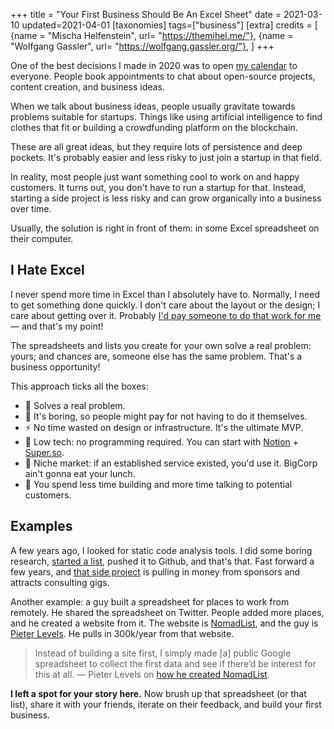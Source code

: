 +++
title = "Your First Business Should Be An Excel Sheet"
date = 2021-03-10
updated=2021-04-01
[taxonomies]
tags=["business"]
[extra]
credits = [
  {name = "Mischa Helfenstein", url= "https://themihel.me/"},
  {name = "Wolfgang Gassler", url= "https://wolfgang.gassler.org/"},
]
+++

One of the best decisions I made in 2020 was to open [my
calendar](https://booktime.xyz/p/matthias) to everyone. People book appointments
to chat about open-source projects, content creation, and business ideas.

When we talk about business ideas, people usually gravitate towards problems
suitable for startups. Things like using artificial intelligence to find clothes
that fit or building a crowdfunding platform on the blockchain.

These are all great ideas, but they require lots of persistence and deep
pockets. It's probably easier and less risky to just join a startup in that field.

In reality, most people just want something cool to work on and happy customers.
It turns out, you don't have to run a startup for that. Instead, starting a side
project is less risky and can grow organically into a business over time.

Usually, the solution is right in front of them: in some Excel spreadsheet on
their computer.

## I Hate Excel

I never spend more time in Excel than I absolutely have to. Normally, I need to
get something done quickly. I don't care about the layout or the design; I care
about getting over it. Probably [I'd pay someone to do that work for
me](/2018/excel/) &mdash; and that's my point!

The spreadsheets and lists you create for your own solve a real problem: yours;
and chances are, someone else has the same problem. That's a business
opportunity!

This approach ticks all the boxes:

- 💪 Solves a real problem.
- 🥱 It's boring, so people might pay for not having to do it themselves.
- ⚡️ No time wasted on design or infrastructure. It's the ultimate MVP.
- 🐢 Low tech: no programming required. You can start with [Notion](https://notion.so) + [Super.so](https://super.so).
- 🐜 Niche market: if an established service existed, you'd use it.
  BigCorp ain't gonna eat your lunch.
- 🚀 You spend less time building and more time talking to potential customers.

## Examples

A few years ago, I looked for static code analysis tools. I did some boring
research, [started a list](/2017/obsolete), pushed it to Github, and that's
that. Fast forward a few years, and [that side
project](https://analysis-tools.dev/) is pulling in money from sponsors and
attracts consulting gigs.

Another example: a guy built a spreadsheet for places to work from remotely. He
shared the spreadsheet on Twitter. People added more places, and he created a
website from it. The website is [NomadList](https://nomadlist.com/), and the guy
is [Pieter Levels](https://levels.io/). He pulls in 300k/year from that website.

> Instead of building a site first, I simply made [a] public Google spreadsheet
> to collect the first data and see if there’d be interest for this at all.
> &mdash; Pieter Levels on [how he created
> NomadList](https://levels.io/product-hunt-hacker-news-number-one/).

**I left a spot for your story here.** Now brush up that spreadsheet (or that
list), share it with your friends, iterate on their feedback, and build your
first business.
